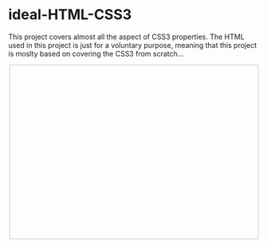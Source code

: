 # ideal-HTML-CSS3

This project covers almost all the aspect of CSS3 properties. The HTML used in this project is just for a voluntary purpose, meaning that this project is moslty based on covering the CSS3 from scratch...

<p align="center"><img scr="https://github.com/Sacsam005/ideal-HTML-CSS3/blob/main/logo.png?raw=true" width="500" height="350"></p>
